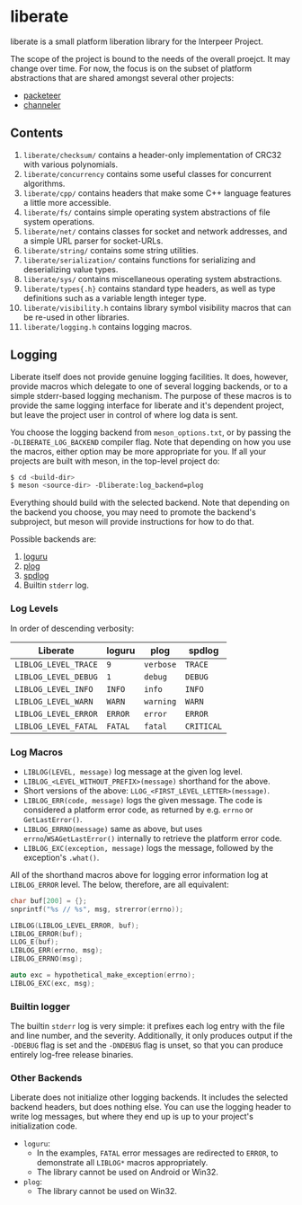 # liberate

liberate is a small platform liberation library for the Interpeer Project.

The scope of the project is bound to the needs of the overall proejct. It may
change over time. For now, the focus is on the subset of platform abstractions
that are shared amongst several other projects:

- [packeteer](https://gitlab.com/interpeer/packeteer)
- [channeler](https://gitlab.com/interpeer/channeler)

## Contents

1. `liberate/checksum/` contains a header-only implementation of CRC32
  with various polynomials.
1. `liberate/concurrency` contains some useful classes for concurrent
  algorithms.
1. `liberate/cpp/` contains headers that make some C++ language features
  a little more accessible.
1. `liberate/fs/` contains simple operating system abstractions of file
  system operations.
1. `liberate/net/` contains classes for socket and network addresses, and
  a simple URL parser for socket-URLs.
1. `liberate/string/` contains some string utilities.
1. `liberate/serialization/` contains functions for serializing and
  deserializing value types.
1. `liberate/sys/` contains miscellaneous operating system abstractions.
1. `liberate/types{.h}` contains standard type headers, as well as type
  definitions such as a variable length integer type.
1. `liberate/visibility.h` contains library symbol visibility macros that
  can be re-used in other libraries.
1. `liberate/logging.h` contains logging macros.

## Logging

Liberate itself does not provide genuine logging facilities. It does, however,
provide macros which delegate to one of several logging backends, or to a simple
stderr-based logging mechanism. The purpose of these macros is to provide the same
logging interface for liberate and it's dependent project, but leave the project
user in control of where log data is sent.

You choose the logging backend from `meson_options.txt`, or by passing the
`-DLIBERATE_LOG_BACKEND` compiler flag. Note that depending on how you use the
macros, either option may be more appropriate for you. If all your projects
are built with meson, in the top-level project do:

```bash
$ cd <build-dir>
$ meson <source-dir> -Dliberate:log_backend=plog
```

Everything should build with the selected backend. Note that depending on the
backend you choose, you may need to promote the backend's subproject, but meson
will provide instructions for how to do that.

Possible backends are:

1. [loguru](https://github.com/emilk/loguru)
1. [plog](https://github.com/SergiusTheBest/plog)
1. [spdlog](https://github.com/gabime/spdlog)
1. Builtin `stderr` log.

### Log Levels

In order of descending verbosity:

| Liberate              | loguru  | plog      | spdlog     |
|-----------------------|---------|-----------|------------|
| `LIBLOG_LEVEL_TRACE`  | `9`     | `verbose` | `TRACE`    |
| `LIBLOG_LEVEL_DEBUG`  | `1`     | `debug`   | `DEBUG`    |
| `LIBLOG_LEVEL_INFO`   | `INFO`  | `info`    | `INFO`     |
| `LIBLOG_LEVEL_WARN`   | `WARN`  | `warning` | `WARN`     |
| `LIBLOG_LEVEL_ERROR`  | `ERROR` | `error`   | `ERROR`    |
| `LIBLOG_LEVEL_FATAL`  | `FATAL` | `fatal`   | `CRITICAL` |


### Log Macros

- `LIBLOG(LEVEL, message)` log message at the given log level.
- `LIBLOG_<LEVEL_WITHOUT_PREFIX>(message)` shorthand for the above.
- Short versions of the above: `LLOG_<FIRST_LEVEL_LETTER>(message)`.
- `LIBLOG_ERR(code, message)` logs the given message. The code is considered
  a platform error code, as returned by e.g. `errno` or `GetLastError()`.
- `LIBLOG_ERRNO(message)` same as above, but uses `errno`/`WSAGetLastError()`
  internally to retrieve the platform error code.
- `LIBLOG_EXC(exception, message)` logs the message, followed by the
  exception's `.what()`.

All of the shorthand macros above for logging error information log
at `LIBLOG_ERROR` level. The below, therefore, are all equivalent:

```c++
char buf[200] = {};
snprintf("%s // %s", msg, strerror(errno));

LIBLOG(LIBLOG_LEVEL_ERROR, buf);
LIBLOG_ERROR(buf);
LLOG_E(buf);
LIBLOG_ERR(errno, msg);
LIBLOG_ERRNO(msg);

auto exc = hypothetical_make_exception(errno);
LIBLOG_EXC(exc, msg);
```

### Builtin logger

The builtin `stderr` log is very simple: it prefixes each log entry with the
file and line number, and the severity. Additionally, it only produces output
if the `-DDEBUG` flag is set and the `-DNDEBUG` flag is unset, so that you can
produce entirely log-free release binaries.

### Other Backends

Liberate does not initialize other logging backends. It includes the selected
backend headers, but does nothing else. You can use the logging header to write
log messages, but where they end up is up to your project's initialization
code.

- `loguru`:
  - In the examples, `FATAL` error messages are redirected to `ERROR`, to
    demonstrate all `LIBLOG*` macros appropriately.
  - The library cannot be used on Android or Win32.
- `plog`:
  - The library cannot be used on Win32.
